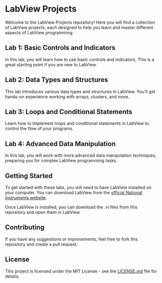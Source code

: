 # LabView Projects

Welcome to the LabView Projects repository! Here you will find a collection of LabView projects, each designed to help you learn and master different aspects of LabView programming.

## Lab 1: Basic Controls and Indicators

In this lab, you will learn how to use basic controls and indicators. This is a great starting point if you are new to LabView.



## Lab 2: Data Types and Structures

This lab introduces various data types and structures in LabView. You'll get hands-on experience working with arrays, clusters, and more.



## Lab 3: Loops and Conditional Statements

Learn how to implement loops and conditional statements in LabView to control the flow of your programs.



## Lab 4: Advanced Data Manipulation

In this lab, you will work with more advanced data manipulation techniques, preparing you for complex LabView programming tasks.



## Getting Started

To get started with these labs, you will need to have LabView installed on your computer. You can download LabView from the [official National Instruments website](https://www.ni.com/en-us/shop/labview.html).

Once LabView is installed, you can download the .vi files from this repository and open them in LabView.

## Contributing

If you have any suggestions or improvements, feel free to fork this repository and create a pull request.

## License

This project is licensed under the MIT License - see the [LICENSE.md](LICENSE.md) file for details.
